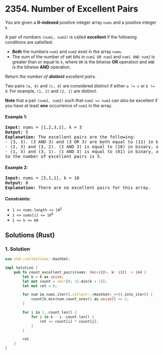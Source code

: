 # 2354. Number of Excellent Pairs
You are given a **0-indexed** positive integer array `nums` and a positive integer `k`.

A pair of numbers `(num1, num2)` is called **excellent** if the following conditions are satisfied:

* **Both** the numbers `num1` and `num2` exist in the array `nums`.
* The sum of the number of set bits in `num1 OR num2` and `num1 AND num2` is greater than or equal to `k`, where `OR` is the bitwise **OR** operation and `AND` is the bitwise **AND** operation.

Return *the number of **distinct** excellent pairs*.

Two pairs `(a, b)` and `(c, d)` are considered distinct if either `a != c` or `b != d`. For example, `(1, 2)` and `(2, 1)` are distinct.

**Note** that a pair `(num1, num2)` such that `num1 == num2` can also be excellent if you have at least **one** occurrence of `num1` in the array.

#### Example 1:
<pre>
<strong>Input:</strong> nums = [1,2,3,1], k = 3
<strong>Output:</strong> 5
<strong>Explanation:</strong> The excellent pairs are the following:
- (3, 3). (3 AND 3) and (3 OR 3) are both equal to (11) in binary. The total number of set bits is 2 + 2 = 4, which is greater than or equal to k = 3.
- (2, 3) and (3, 2). (2 AND 3) is equal to (10) in binary, and (2 OR 3) is equal to (11) in binary. The total number of set bits is 1 + 2 = 3.
- (1, 3) and (3, 1). (1 AND 3) is equal to (01) in binary, and (1 OR 3) is equal to (11) in binary. The total number of set bits is 1 + 2 = 3.
So the number of excellent pairs is 5.
</pre>

#### Example 2:
<pre>
<strong>Input:</strong> nums = [5,1,1], k = 10
<strong>Output:</strong> 0
<strong>Explanation:</strong> There are no excellent pairs for this array.
</pre>

#### Constraints:
* <code>1 <= nums.length <= 10<sup>5</sup></code>
* <code>1 <= nums[i] <= 10<sup>9</sup></code>
* `1 <= k <= 60`

## Solutions (Rust)

### 1. Solution
```Rust
use std::collections::HashSet;

impl Solution {
    pub fn count_excellent_pairs(nums: Vec<i32>, k: i32) -> i64 {
        let k = k as usize;
        let mut count = vec![0; 32.min(k + 1)];
        let mut ret = 0;

        for num in nums.iter().collect::<HashSet<_>>().into_iter() {
            count[k.min(num.count_ones() as usize)] += 1;
        }

        for i in 1..count.len() {
            for j in k - i..count.len() {
                ret += count[i] * count[j];
            }
        }

        ret
    }
}
```
